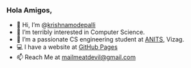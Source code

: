 


### Hola Amigos,


- 👋 Hi, I’m @[krishnamodepalli](https://github.com/krishnamodepalli "krishnamodepalli")
- 👀 I’m terribly interested in Computer Science.
- 🌱 I’m a passionate CS engineering student at [ANITS](https://anits.edu.in "Anil Neerukonda Institute of Technology and Sciences"), Vizag.
- 💻 I have a website at [GitHub Pages](https://krishnamodepalli.github.io/mypage "Mypage")
- 📫 Reach Me at mailmeatdevil@gmail.com 

<!---
Jail-Breaker/Jail-Breaker is a ✨ special ✨ repository because its `README.md` (this file) appears on your GitHub profile.
You can click the Preview link to take a look at your changes.
--->
